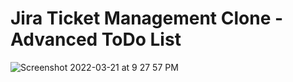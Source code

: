 # Jira Ticket Management Clone - Advanced ToDo List

![Screenshot 2022-03-21 at 9 27 57 PM](https://user-images.githubusercontent.com/28717686/159301043-ca8ce8ca-3b2e-437f-a190-12e8d327a8d7.png)

